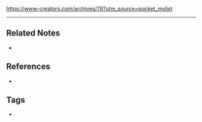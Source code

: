 https://www-creators.com/archives/78?utm_source=pocket_mylist

----
## Related Notes
- 

## References
- 

## Tags
- 